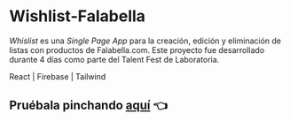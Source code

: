 # Wishlist-Falabella

*Whislist* es una _Single Page App_ para la creación, edición y eliminación de listas con productos de Falabella.com. 
Este proyecto fue desarrollado durante 4 días como parte del Talent Fest de Laboratoria.

React | Firebase | Tailwind

## Pruébala pinchando [aquí](https://wishlist-falabella.vercel.app/) 👈     
